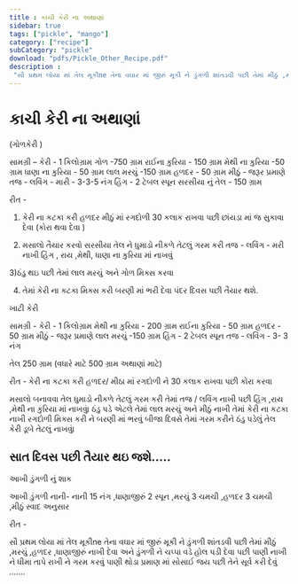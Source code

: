 ```yaml
---
title : કાચી કેરી ના અથાણાં 
sidebar: true
tags: ["pickle", "mango"]
category: ["recipe"]
subCategory: "pickle"
download: "pdfs/Pickle_Other_Recipe.pdf"
description : 
 "સૌ પ્રથમ લોયા માં તેલ મૂકીne તેના વઘાર માં જીરું મૂકી ને ડુંગળી શાંતડવી પછી તેમાં મીઠું ,મરચું ,હળદર ,ધાણાજીરું નાખી દેવા અને ડુંગળી ને ચપ્પા વડે હોલ પડી દેવા પછી પાણી નાખી ને ધીમા તાપે રાખી ને ગરમ કરવું પાણી થોડા પ્રમાણ માં સોસાઈ જય પછી તેને સૂર્વ કરી દેવું ......."
---
```


# કાચી કેરી ના અથાણાં 

(ગોળકેરી )

સામગ્રી – 
કેરી - 1 કિલોગ્રામ
ગોળ -750 ગ્રામ 
રાઈના કુરિયા  - 150 ગ્રામ 
મેથી ના કુરિયા -50 ગ્રામ 
ધાણા ના કુરિયા - 50 ગ્રામ 
લાલ મરચું -150 ગ્રામ 
હળદર - 50 ગ્રામ
મીઠું -  જરૂર પ્રમાણે 
તજ - લવિંગ - મારી -  3-3-5 નંગ 
હિંગ - 2 ટેબલ સ્પૂન 
સરસીયા નું તેલ - 150 ગ્રામ 


રીત - 

1) કેરી ના કટકા કરી હળદર મીઠું માં રગદોળી 30 કલાક રાખવા પછી છાંયડા માં જ સુકાવા દેવા (કોરા થવા દેવા )

2) મસાલો તૈયાર કરવો સરસીયા તેલ ને ધુમાડો નીકળે તેટલું ગરમ કરી તજ - લવિંગ - મરી નાખી હિંગ , રાય ,મેથી, ધાણા ના કુરિયા માં નાખવું

3)ઠંડુ થઇ પછી તેમાં લાલ મરચું અને ગોળ મિક્સ કરવા 

4) તેમાં કેરી ના કટકા મિક્સ કરી બરણી માં ભરી દેવા પંદર દિવસ પછી તૈયાર થશે.


ખાટી કેરી 

સામગ્રી - 
કેરી - 1 કિલોગ્રામ 
મેથી ના કુરિયા - 200 ગ્રામ 
રાઈના કુરિયા - 50 ગ્રામ 
હળદર - 50 ગ્રામ 
મીઠું - જરૂર પ્રમાણે 
લાલ મરચું -150 ગ્રામ 
હિંગ - 2 ટેબલ સ્પૂન 
તજ - લવિંગ    -    3- 3  નંગ

તેલ 250 ગ્રામ (વધારે માટે 500 ગ્રામ અથાણાં માટે)

રીત -
 કેરી ના કટકા કરી હળદર/ મીઠા માં રગદોળી ને 30 કલાક રાખવા પછી કોરા કરવા 

મસાલો બનાવવા તેલ  ધુમાડો નીકળે તેટલું ગરમ કરી તેમાં તજ / લવિંગ નાખી પછી હિંગ ,રાય ,મેથી ના કુરિયા માં નાખવું। ઠંડુ પડે એટલે તેમાં  લાલ મરચું અને મીઠું નાખી તેમાં કેરી ના કટકા નાખી રગદોળી મિક્સ કરી ને બરણી માં ભરવું બીજા દિવસે તેમાં ગરમ કરીને ઠંડુ પડેલું તેલ કેરી ડૂબે તેટલું નાખવું।

 સાત દિવસ પછી તૈયાર થઇ જશે.....
--------

આખી ડુંગળી નું શાક 

આખી ડુંગળી નાની- નાની 15 નંગ ,ધાણાજીરું 2 સ્પૂન   ,મરચું 3 ચમચી ,હળદર 3 ચમચી ,મીઠું સ્વાદ અનુસાર 

રીત -

સૌ પ્રથમ લોયા માં તેલ મૂકીne તેના વઘાર માં જીરું મૂકી ને ડુંગળી શાંતડવી પછી તેમાં મીઠું ,મરચું ,હળદર ,ધાણાજીરું નાખી દેવા અને ડુંગળી ને ચપ્પા વડે હોલ પડી દેવા પછી પાણી નાખી ને ધીમા તાપે રાખી ને ગરમ કરવું પાણી થોડા પ્રમાણ માં સોસાઈ જય પછી તેને સૂર્વ કરી દેવું .......
